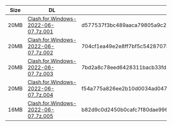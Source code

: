 |    Size   |     DL  | sha512sum |
|  ---  |  ---  |  ---  |
| 20MB | [Clash.for.Windows-2022-06-07.7z.001](https://cdn.jsdelivr.net/gh/appleians/cfw_intel@main/Clash.for.Windows-2022-06-07.7z.001) | d577537f3bc489aaca79805a9c238400a0711b51a354f40e863849ca77040142ced88db2e600e0908c3a56e034b782174ff62fa736653a3625ff734edd38bedd |
| 20MB | [Clash.for.Windows-2022-06-07.7z.002](https://cdn.jsdelivr.net/gh/appleians/cfw_intel@main/Clash.for.Windows-2022-06-07.7z.002) | 704cf1ea49e2e8ff7bf5c5428707bbacdef41ac3bb9a5f35baf8473d052e2dabdb85597aa0569d36a95d5a2c40f6e2c9839ac98a176754de78afcc5e0e1a95f9 |
| 20MB | [Clash.for.Windows-2022-06-07.7z.003](https://cdn.jsdelivr.net/gh/appleians/cfw_intel@main/Clash.for.Windows-2022-06-07.7z.003) | 7bd2a8c78eed6428311bacb33fd308649f88675911439f0ee7270664948af820473daf1b578726149844abb4182b279e95a1f82158d97e8e4178ac0c922961e5 |
| 20MB | [Clash.for.Windows-2022-06-07.7z.004](https://cdn.jsdelivr.net/gh/appleians/cfw_intel@main/Clash.for.Windows-2022-06-07.7z.004) | f54a775a826ee2b10d0034ad04774129d20bea760f5764b7ea3a26090ff028dd3d6067aedc321eb0dccca8eab9ce245f494ec39f3f81f1db54002e674939cd18 |
| 16MB | [Clash.for.Windows-2022-06-07.7z.005](https://cdn.jsdelivr.net/gh/appleians/cfw_intel@main/Clash.for.Windows-2022-06-07.7z.005) | b82d9c0d2450b0cafc7f80dae9963e3977eac0ca9a67c91224f82ac53da617f2fc63434e07608e13b727bf2a2620e013a17bc3e9c16b08750787742a16162826 |
